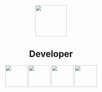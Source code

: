 
<div align="center">
  <img src="https://forums-images.oneplus.net/data/webimg/2021/01-29/6014374e3a762.gif" width="100">

  <h1>Developer</h1>

  <img src="https://freight.cargo.site/t/original/i/2989cad306d360e873bb9c0993b55b52eb11b0cd0a25325cef8ed2e7f0b480e0/32-done.gif" width="70">
  <img src="https://freight.cargo.site/t/original/i/2989cad306d360e873bb9c0993b55b52eb11b0cd0a25325cef8ed2e7f0b480e0/32-done.gif" width="70">
  <img src="https://freight.cargo.site/t/original/i/2989cad306d360e873bb9c0993b55b52eb11b0cd0a25325cef8ed2e7f0b480e0/32-done.gif" width="70">
  <img src="https://freight.cargo.site/t/original/i/2989cad306d360e873bb9c0993b55b52eb11b0cd0a25325cef8ed2e7f0b480e0/32-done.gif" width="70">

</div>


